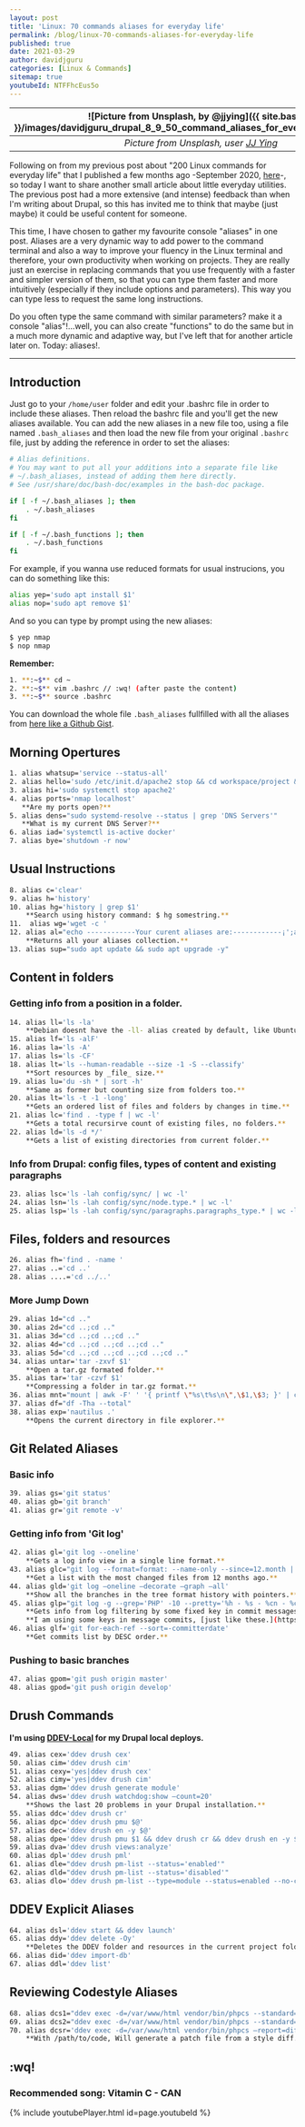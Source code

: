 ```yaml
---
layout: post
title: 'Linux: 70 commands aliases for everyday life'
permalink: /blog/linux-70-commands-aliases-for-everyday-life
published: true
date: 2021-03-29
author: davidjguru
categories: [Linux & Commands]
sitemap: true
youtubeId: NTFFhcEus5o
---
```


| ![Picture from Unsplash, by @jjying]({{ site.baseurl }}/images/davidjguru_drupal_8_9_50_command_aliases_for_everyday_life_main.jpg) |
|:--:|
| *Picture from Unsplash, user [JJ Ying](https://unsplash.com/@jjying)* |

Following on from my previous post about "200 Linux commands for everyday life" that I published a few months ago -September 2020, [here](https://davidjguru.github.io/blog/200-linux-commands-for-everyday-life)-, so today I want to share another small article about little everyday utilities. The previous post had a more extensive (and intense) feedback than when I'm writing about Drupal, so this has invited me to think that maybe (just maybe) it could be useful content for someone.  
<!--more-->

This time, I have chosen to gather my favourite console "aliases" in one post. Aliases are a very dynamic way to add power to the command terminal and also a way to improve your fluency in the Linux terminal and therefore, your own productivity when working on projects. They are really just an exercise in replacing commands that you use frequently with a faster and simpler version of them, so that you can type them faster and more intuitively (especially if they include options and parameters). This way you can type less to request the same long instructions.  

Do you often type the same command with similar parameters? make it a console "alias"!...well, you can also create "functions" to do the same but in a much more dynamic and adaptive way, but I've left that for another article later on. Today: aliases!.  

-------------------------------------------------------------------------------
## Introduction
Just go to your `/home/user` folder and edit your .bashrc file in order to include these aliases. Then reload the bashrc file and you'll get the new aliases available. You can add the new aliases in a new file too, using a file named `.bash_aliases` and then load the new file from your original `.bashrc` file, just by adding the reference in order to set the aliases:  

```bash
# Alias definitions.
# You may want to put all your additions into a separate file like
# ~/.bash_aliases, instead of adding them here directly.
# See /usr/share/doc/bash-doc/examples in the bash-doc package.

if [ -f ~/.bash_aliases ]; then
    . ~/.bash_aliases
fi

if [ -f ~/.bash_functions ]; then
    . ~/.bash_functions
fi
```

For example, if you wanna use reduced formats for usual instrucions, you can do something like this: 

```bash
alias yep='sudo apt install $1'
alias nop='sudo apt remove $1'
```

And so you can type by prompt using the new aliases:  

```bash
$ yep nmap
$ nop nmap
```

**Remember:**  
```bash
1. **:~$** cd ~    
2. **:~$** vim .bashrc // :wq! (after paste the content)      
3. **:~$** source .bashrc   
```

You can download the whole file `.bash_aliases` fullfilled with all the aliases from [here like a Github Gist](https://gist.github.com/davidjguru/019beabeac6245959564499db3e45084#file-bash_aliases). 

## Morning Opertures
```bash
1. alias whatsup='service --status-all'  
2. alias hello='sudo /etc/init.d/apache2 stop && cd workspace/project && ddev start && ddev launch'   
3. alias hi='sudo systemctl stop apache2'  
4. alias ports='nmap localhost'  
   **Are my ports open?**
5. alias dens="sudo systemd-resolve --status | grep 'DNS Servers'"
   **What is my current DNS Server?**
6. alias iad='systemctl is-active docker'  
7. alias bye='shutdown -r now'  
```
## Usual Instructions  
```bash
8. alias c='clear'  
9. alias h='history'  
10. alias hg='history | grep $1'  
    **Search using history command: $ hg somestring.**  
11.  alias wg='wget -c '  
12. alias al="echo ------------Your curent aliases are:------------¡';alias"  
    **Returns all your aliases collection.**
13. alias sup="sudo apt update && sudo apt upgrade -y"  
```
## Content in folders  

### Getting info from a position in a folder.
```bash
14. alias ll='ls -la'  
    **Debian doesnt have the -ll- alias created by default, like Ubuntu.**    
15. alias lf='ls -alF'  
16. alias la='ls -A'  
17. alias ls='ls -CF'  
18. alias lt='ls --human-readable --size -1 -S --classify'  
    **Sort resources by _file_ size.**   
19. alias lu='du -sh * | sort -h'  
    **Same as former but counting size from folders too.**   
20. alias lt='ls -t -1 -long'  
    **Gets an ordered list of files and folders by changes in time.**   
21. alias lc='find . -type f | wc -l'  
    **Gets a total recursirve count of existing files, no folders.**   
22. alias ld='ls -d */'  
    **Gets a list of existing directories from current folder.**   
```
### Info from Drupal: config files, types of content and existing paragraphs  
```bash
23. alias lsc='ls -lah config/sync/ | wc -l'   
24. alias lsn='ls -lah config/sync/node.type.* | wc -l'    
25. alias lsp='ls -lah config/sync/paragraphs.paragraphs_type.* | wc -l'  
```
## Files, folders and resources  
```bash
26. alias fh='find . -name '   
27. alias ..='cd ..'  
28. alias ....='cd ../..' 
``` 
### More Jump Down  
```bash
29. alias 1d="cd .."  
30. alias 2d="cd ..;cd .."  
31. alias 3d="cd ..;cd ..;cd .."  
32. alias 4d="cd ..;cd ..;cd ..;cd .."  
33. alias 5d="cd ..;cd ..;cd ..;cd ..;cd .."  
34. alias untar='tar -zxvf $1'  
    **Open a tar.gz formated folder.**  
35. alias tar='tar -czvf $1'  
    **Compressing a folder in tar.gz format.**  
36. alias mnt="mount | awk -F' ' '{ printf \"%s\t%s\n\",\$1,\$3; }' | column -t | egrep ^/dev/ | sort"  
37. alias df="df -Tha --total"   
38. alias exp='nautilus .'  
    **Opens the current directory in file explorer.**  
```
## Git Related Aliases  

### Basic info
```bash
39. alias gs='git status'  
40. alias gb='git branch'  
41. alias gr='git remote -v'  
```
### Getting info from 'Git log'  
```bash
42. alias gl='git log --oneline'  
    **Gets a log info view in a single line format.**    
43. alias glc="git log --format=format: --name-only --since=12.month | egrep -v '^$' | sort | uniq -c  | sort -nr | head -50"  
    **Get a list with the most changed files from 12 months ago.**  
44. alias gld='git log –oneline –decorate –graph –all'  
    **Show all the branches in the tree format history with pointers.**  
45. alias glp="git log -g --grep='PHP' -10 --pretty='%h - %s - %cn - %cd'"  
    **Gets info from log filtering by some fixed key in commit messages.**  
    **I am using some keys in message commits, [just like these.](https://gitlab.com/-/snippets/2096890)**  
46. alias glf='git for-each-ref --sort=-committerdate'   
    **Get commits list by DESC order.**
```
### Pushing to basic branches 
```bash
47. alias gpom='git push origin master'  
48. alias gpod='git push origin develop'  
```
## Drush Commands
**I'm using [DDEV-Local](https://ddev.readthedocs.io/en/stable/) for my Drupal local deploys.**  
```bash
49. alias cex='ddev drush cex'  
50. alias cim='ddev drush cim'  
51. alias cexy='yes|ddev drush cex'  
52. alias cimy='yes|ddev drush cim'  
53. alias dgm='ddev drush generate module'  
54. alias dws='ddev drush watchdog:show –count=20'  
    **Shows the last 20 problems in your Drupal installation.**  
55. alias ddc='ddev drush cr'  
56. alias dpc='ddev drush pmu $@'
57. alias dec='ddev drush en -y $@'
58. alias dpe='ddev drush pmu $1 && ddev drush cr && ddev drush en -y $1'
59. alias dva='ddev drush views:analyze'
60. alias dpl='ddev drush pml'
61. alias dle="ddev drush pm-list --status='enabled'"
62. alias dld="ddev drush pm-list --status='disabled'"
63. alias dlo='ddev drush pm-list --type=module --status=enabled --no-core'
```
## DDEV Explicit Aliases   
```bash
64. alias dsl='ddev start && ddev launch'   
65. alias ddy='ddev delete -Oy'  
    **Deletes the DDEV folder and resources in the current project folder.**  
66. alias did='ddev import-db'   
67. alias ddl='ddev list'  
```
## Reviewing Codestyle Aliases  
```bash
68. alias dcs1="ddev exec -d=/var/www/html vendor/bin/phpcs --standard=Drupal --extensions='php,module,inc,install,test,profile,theme,info,txt,md' web/modules/custom/"  
69. alias dcs2="ddev exec -d=/var/www/html vendor/bin/phpcs --standard=DrupalPractice --extensions='php,module,inc,install,test,profile,theme,info,txt,md' web/modules/custom/"  
70. alias dcsr='ddev exec -d=/var/www/html vendor/bin/phpcs –report=diff'  
    **With /path/to/code, Will generate a patch file from a style diff.**
```
## :wq!

### Recommended song: Vitamin C - CAN

{% include youtubePlayer.html id=page.youtubeId %}

